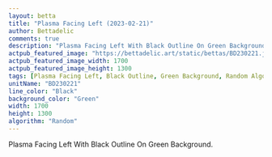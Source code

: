 ```yaml
---
layout: betta
title: "Plasma Facing Left (2023-02-21)"
author: Bettadelic
comments: true
description: "Plasma Facing Left With Black Outline On Green Background."
actpub_featured_image: "https://bettadelic.art/static/bettas/BD230221.jpg"
actpub_featured_image_width: 1700
actpub_featured_image_height: 1300
tags: [Plasma Facing Left, Black Outline, Green Background, Random Algorithm, February 2023]
unitName: "BD230221"
line_color: "Black"
background_color: "Green"
width: 1700
height: 1300
algorithm: "Random"
---
```


Plasma Facing Left With Black Outline On Green Background.
